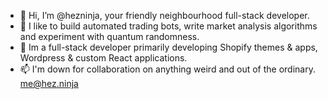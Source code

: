 - 👋 Hi, I’m @hezninja, your friendly neighbourhood full-stack developer.
- 👀 I like to build automated trading bots, write market analysis algorithms and experiment with quantum randomness.
- 🌱 Im a full-stack developer primarily developing Shopify themes & apps, Wordpress & custom React applications.
- 📫 I'm down for collaboration on anything weird and out of the ordinary. me@hez.ninja

<!---
hezninja/hezninja is a ✨ special ✨ repository because its `README.md` (this file) appears on your GitHub profile.
You can click the Preview link to take a look at your changes.
--->
